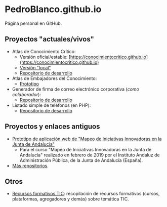 # PedroBlanco.github.io

Página personal en GitHub.

## Proyectos "actuales/vivos"

* Atlas de Conocimiento Crítico:
  * Versión oficial/estable: [https://conocimientocritico.github.io](https://conocimientocritico.github.io)
  * [Versión "local"](http://pedroblanco.github.io/mapas/)
  * [Repositorio de desarrollo](https://github.com/PedroBlanco/atlas-static-2/)
* Atlas de Embajadores del Conocimiento:
  * [Prototipo](http://pedroblanco.github.io/embajadores/)
* Generador de firma de correo electrónico corporativa (_como colaborador_):
  * [Repositorio de desarrollo](https://github.com/jpcozar/piefirma)
* Listado simple de teléfonos (en PHP):
  * [Repositorio de desarrollo](https://github.com/PedroBlanco/telefonos)

## Proyectos y enlaces antiguos

* [Prototipo de aplicación web de "Mapeo de Iniciativas Innovadoras en la Junta de Andalucía"](http://pedroblanco.github.io/mapeo/)
  * Para el curso "Mapeo de Iniciativas Innovadoras en la Junta de Andalucía" realizado en febrero de 2019 por el Instituto Andaluz de Administración Pública, de la Junta de Andalucía (España).
* [Más repositorios](https://github.com/PedroBlanco?tab=repositories).

## Otros

* [Recursos formativos TIC](recursos_formativos_tic.md): recopilación de recursos formativos (cursos, plataformas, agregadores y demás) sobre temática TIC.
